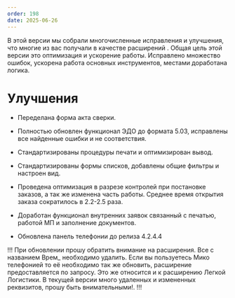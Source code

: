 ```yaml
---
order: 198
date: 2025-06-26
---
```



В этой версии мы собрали многочисленные исправления и улучшения, что многие из вас получали в качестве расширений . Общая цель этой версии это оптимизация и ускорение работы. Исправлено множество ошибок, ускорена работа основных инструментов, местами доработана логика. 

# Улучшения

- Переделана форма акта сверки.

- Полностью обновлен функционал ЭДО до формата 5.03, исправлены все найденные ошибки и не соответствия.

- Стандартизированы процедуры печати и оптимизирован вывод. 

- Стандартизированы формы списков, добавлены общие фильтры и настроен вид. 

- Проведена оптимизация в разрезе контролей при постановке заказов, а так же изменена часть работы. Среднее время открытия заказа сократилось в 2.2-2.5 раза. 

- Доработан функционал внутренних заявок связанный с печатью, работой МП и заполнение документов. 

- Обновлена панель телефонии до релиза 4.2.4.4 
 
 
!!! При обновлении прошу обратить внимание на расширения. Все с названием Врем_ необходимо удалить. Если вы пользуетесь Мико телефонией то её необходимо так же обновить, расширение предоставляется по запросу. 
Это же относится и к расширению Легкой Логистики. В текущей версии много удаленных и измененных реквизитов, прошу быть внимательными!.
!!!
